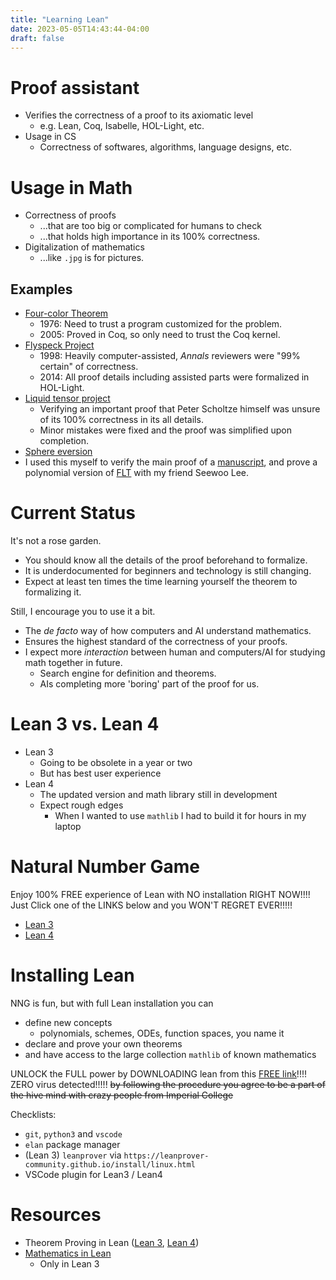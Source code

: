 ```yaml
---
title: "Learning Lean"
date: 2023-05-05T14:43:44-04:00
draft: false
---
```


# Proof assistant

- Verifies the correctness of a proof to its axiomatic level
  - e.g. Lean, Coq, Isabelle, HOL-Light, etc.
- Usage in CS
  - Correctness of softwares, algorithms, language designs, etc.

# Usage in Math

- Correctness of proofs
  - ...that are too big or complicated for humans to check
  - ...that holds high importance in its 100% correctness.
- Digitalization of mathematics
  - ...like `.jpg` is for pictures.

## Examples
  - [Four-color Theorem](https://www.ams.org/notices/200811/tx081101382p.pdf)
    - 1976: Need to trust a program customized for the problem.
    - 2005: Proved in Coq, so only need to trust the Coq kernel.
  - [Flyspeck Project](https://github.com/flyspeck/flyspeck)
    - 1998: Heavily computer-assisted, _Annals_ reviewers were "99% certain" of correctness.
    - 2014: All proof details including assisted parts were formalized in HOL-Light.
  - [Liquid tensor project](https://xenaproject.wordpress.com/2020/12/05/liquid-tensor-experiment/)
    - Verifying an important proof that Peter Scholtze himself was unsure of its 100% correctness in its all details.
    - Minor mistakes were fixed and the proof was simplified upon completion.
  - [Sphere eversion](https://leanprover-community.github.io/sphere-eversion/)
  - I used this myself to verify the main proof of a [manuscript](https://github.com/jcpaik/erdos-tuza-valtr), and prove a polynomial version of [FLT](https://github.com/seewoo5/lean-poly-abc) with my friend Seewoo Lee.

# Current Status

It's not a rose garden.
- You should know all the details of the proof beforehand to formalize.
- It is underdocumented for beginners and technology is still changing.
- Expect at least ten times the time learning yourself the theorem to formalizing it.

Still, I encourage you to use it a bit.

- The _de facto_ way of how computers and AI understand mathematics.
- Ensures the highest standard of the correctness of your proofs.
- I expect more _interaction_ between human and computers/AI for studying math together in future.
  - Search engine for definition and theorems.
  - AIs completing more 'boring' part of the proof for us.

# Lean 3 vs. Lean 4

- Lean 3
  - Going to be obsolete in a year or two
  - But has best user experience
- Lean 4
  - The updated version and math library still in development
  - Expect rough edges
    - When I wanted to use `mathlib` I had to build it for hours in my laptop

# Natural Number Game

Enjoy 100% FREE experience of Lean with NO installation RIGHT NOW!!!! Just Click one of the LINKS below and you WON'T REGRET EVER!!!!!
- [Lean 3](https://www.ma.imperial.ac.uk/~buzzard/xena/natural_number_game/)
- [Lean 4](https://adam.math.hhu.de/)

# Installing Lean

NNG is fun, but with full Lean installation you can
- define new concepts
  - polynomials, schemes, ODEs, function spaces, you name it
- declare and prove your own theorems
- and have access to the large collection `mathlib` of known mathematics

UNLOCK the FULL power by DOWNLOADING lean from this [FREE link](https://leanprover-community.github.io/get_started.html)!!!! ZERO virus detected!!!!!
~~by following the procedure you agree to be a part of the hive mind with crazy people from Imperial College~~

Checklists:

- `git`, `python3` and `vscode`
- `elan` package manager
- (Lean 3) `leanprover` via `https://leanprover-community.github.io/install/linux.html`
- VSCode plugin for Lean3 / Lean4

# Resources

- Theorem Proving in Lean ([Lean 3](https://leanprover.github.io/theorem_proving_in_lean/), [Lean 4](https://leanprover.github.io/theorem_proving_in_lean4/))
- [Mathematics in Lean](https://leanprover-community.github.io/mathematics_in_lean)
  - Only in Lean 3
